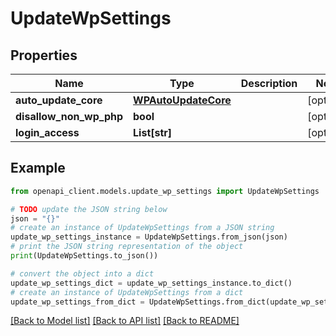 # UpdateWpSettings


## Properties

Name | Type | Description | Notes
------------ | ------------- | ------------- | -------------
**auto_update_core** | [**WPAutoUpdateCore**](WPAutoUpdateCore.md) |  | [optional] 
**disallow_non_wp_php** | **bool** |  | [optional] 
**login_access** | **List[str]** |  | [optional] 

## Example

```python
from openapi_client.models.update_wp_settings import UpdateWpSettings

# TODO update the JSON string below
json = "{}"
# create an instance of UpdateWpSettings from a JSON string
update_wp_settings_instance = UpdateWpSettings.from_json(json)
# print the JSON string representation of the object
print(UpdateWpSettings.to_json())

# convert the object into a dict
update_wp_settings_dict = update_wp_settings_instance.to_dict()
# create an instance of UpdateWpSettings from a dict
update_wp_settings_from_dict = UpdateWpSettings.from_dict(update_wp_settings_dict)
```
[[Back to Model list]](../README.md#documentation-for-models) [[Back to API list]](../README.md#documentation-for-api-endpoints) [[Back to README]](../README.md)


